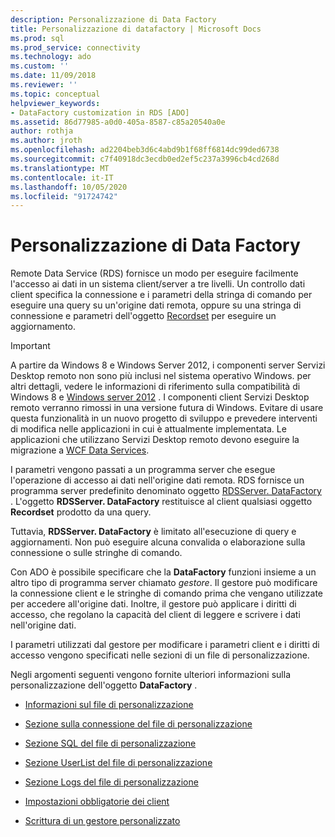 ```yaml
---
description: Personalizzazione di Data Factory
title: Personalizzazione di datafactory | Microsoft Docs
ms.prod: sql
ms.prod_service: connectivity
ms.technology: ado
ms.custom: ''
ms.date: 11/09/2018
ms.reviewer: ''
ms.topic: conceptual
helpviewer_keywords:
- DataFactory customization in RDS [ADO]
ms.assetid: 86d77985-a0d0-405a-8587-c85a20540a0e
author: rothja
ms.author: jroth
ms.openlocfilehash: ad2204beb3d6c4abd9b1f68ff6814dc99ded6738
ms.sourcegitcommit: c7f40918dc3ecdb0ed2ef5c237a3996cb4cd268d
ms.translationtype: MT
ms.contentlocale: it-IT
ms.lasthandoff: 10/05/2020
ms.locfileid: "91724742"
---
```

# <a name="datafactory-customization"></a>Personalizzazione di Data Factory
Remote Data Service (RDS) fornisce un modo per eseguire facilmente l'accesso ai dati in un sistema client/server a tre livelli. Un controllo dati client specifica la connessione e i parametri della stringa di comando per eseguire una query su un'origine dati remota, oppure su una stringa di connessione e parametri dell'oggetto [Recordset](../../reference/ado-api/recordset-object-ado.md) per eseguire un aggiornamento.  
  
> [!IMPORTANT]
>  A partire da Windows 8 e Windows Server 2012, i componenti server Servizi Desktop remoto non sono più inclusi nel sistema operativo Windows. per altri dettagli, vedere le informazioni di riferimento sulla compatibilità di Windows 8 e [Windows server 2012](https://www.microsoft.com/download/details.aspx?id=27416) . I componenti client Servizi Desktop remoto verranno rimossi in una versione futura di Windows. Evitare di usare questa funzionalità in un nuovo progetto di sviluppo e prevedere interventi di modifica nelle applicazioni in cui è attualmente implementata. Le applicazioni che utilizzano Servizi Desktop remoto devono eseguire la migrazione a [WCF Data Services](/dotnet/framework/wcf/).  
  
 I parametri vengono passati a un programma server che esegue l'operazione di accesso ai dati nell'origine dati remota. RDS fornisce un programma server predefinito denominato oggetto [RDSServer. DataFactory](../../reference/rds-api/datafactory-object-rdsserver.md) . L'oggetto **RDSServer. DataFactory** restituisce al client qualsiasi oggetto **Recordset** prodotto da una query.  
  
 Tuttavia, **RDSServer. DataFactory** è limitato all'esecuzione di query e aggiornamenti. Non può eseguire alcuna convalida o elaborazione sulla connessione o sulle stringhe di comando.  
  
 Con ADO è possibile specificare che la **DataFactory** funzioni insieme a un altro tipo di programma server chiamato *gestore*. Il gestore può modificare la connessione client e le stringhe di comando prima che vengano utilizzate per accedere all'origine dati. Inoltre, il gestore può applicare i diritti di accesso, che regolano la capacità del client di leggere e scrivere i dati nell'origine dati.  
  
 I parametri utilizzati dal gestore per modificare i parametri client e i diritti di accesso vengono specificati nelle sezioni di un file di personalizzazione.  
  
 Negli argomenti seguenti vengono fornite ulteriori informazioni sulla personalizzazione dell'oggetto **DataFactory** .  
  
-   [Informazioni sul file di personalizzazione](./understanding-the-customization-file.md)  
  
-   [Sezione sulla connessione del file di personalizzazione](./customization-file-connect-section.md)  
  
-   [Sezione SQL del file di personalizzazione](./customization-file-sql-section.md)  
  
-   [Sezione UserList del file di personalizzazione](./customization-file-userlist-section.md)  
  
-   [Sezione Logs del file di personalizzazione](./customization-file-logs-section.md)  
  
-   [Impostazioni obbligatorie dei client](./required-client-settings.md)  
  
-   [Scrittura di un gestore personalizzato](./writing-your-own-customized-handler.md)